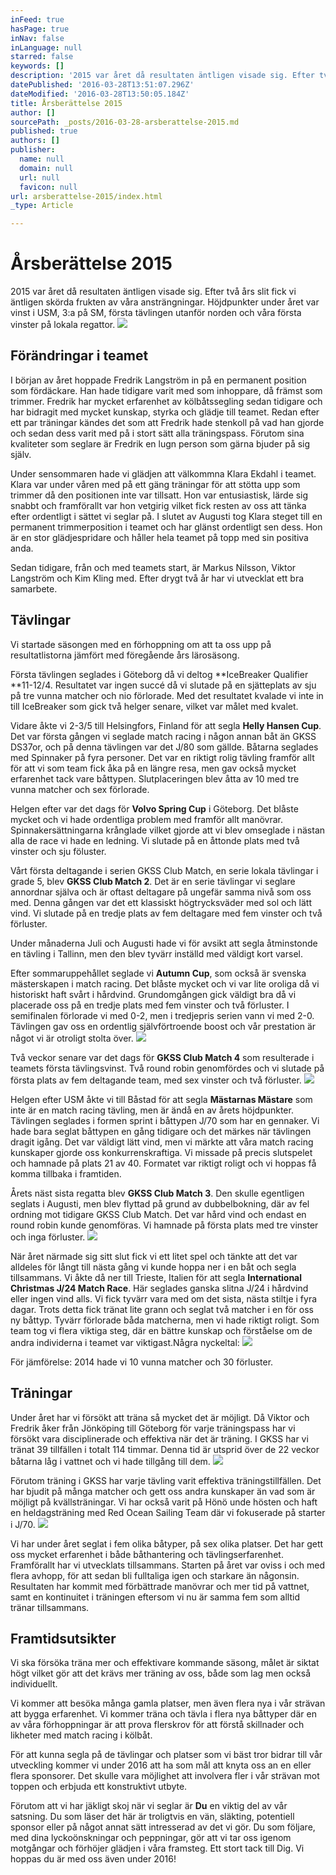 ```yaml
---
inFeed: true
hasPage: true
inNav: false
inLanguage: null
starred: false
keywords: []
description: '2015 var året då resultaten äntligen visade sig. Efter två års slit fick vi äntligen skörda frukten av våra ansträngningar. Höjdpunkter under året var vinst i USM, 3:a på SM, första tävlingen utanför norden och våra första vinster på lokala regattor.'
datePublished: '2016-03-28T13:51:07.296Z'
dateModified: '2016-03-28T13:50:05.184Z'
title: Årsberättelse 2015
author: []
sourcePath: _posts/2016-03-28-arsberattelse-2015.md
published: true
authors: []
publisher:
  name: null
  domain: null
  url: null
  favicon: null
url: arsberattelse-2015/index.html
_type: Article

---
```

# Årsberättelse 2015

2015 var året då resultaten äntligen visade sig. Efter två års slit fick vi äntligen skörda frukten av våra ansträngningar. Höjdpunkter under året var vinst i USM, 3:a på SM, första tävlingen utanför norden och våra första vinster på lokala regattor.
![](https://the-grid-user-content.s3-us-west-2.amazonaws.com/88a02efc-0175-4e25-9a47-f2d956d4f1e6.png)

## Förändringar i teamet

I början av året hoppade Fredrik Langström in på en permanent position som fördäckare. Han hade tidigare varit med som inhoppare, då främst som trimmer. Fredrik har mycket erfarenhet av kölbåtssegling sedan tidigare och har bidragit med mycket kunskap, styrka och glädje till teamet. Redan efter ett par träningar kändes det som att Fredrik hade stenkoll på vad han gjorde och sedan dess varit med på i stort sätt alla träningspass. Förutom sina kvaliteter som seglare är Fredrik en lugn person som gärna bjuder på sig själv.

Under sensommaren hade vi glädjen att välkommna Klara Ekdahl i teamet. Klara var under våren med på ett gäng träningar för att stötta upp som trimmer då den positionen inte var tillsatt. Hon var entusiastisk, lärde sig snabbt och framförallt var hon vetgirig vilket fick resten av oss att tänka efter ordentligt i sättet vi seglar på. I slutet av Augusti tog Klara steget till en permanent trimmerposition i teamet och har glänst ordentligt sen dess. Hon är en stor glädjespridare och håller hela teamet på topp med sin positiva anda.

Sedan tidigare, från och med teamets start, är Markus Nilsson, Viktor Langström och Kim Kling med. Efter drygt två år har vi utvecklat ett bra samarbete.

## Tävlingar

Vi startade säsongen med en förhoppning om att ta oss upp på resultatlistorna jämfört med föregående års lärosäsong.

Första tävlingen seglades i Göteborg då vi deltog **IceBreaker Qualifier **11-12/4\. Resultatet var ingen succé då vi slutade på en sjätteplats av sju på tre vunna matcher och nio förlorade. Med det resultatet kvalade vi inte in till IceBreaker som gick två helger senare, vilket var målet med kvalet.

Vidare åkte vi 2-3/5 till Helsingfors, Finland för att segla **Helly Hansen Cup**. Det var första gången vi seglade match racing i någon annan båt än GKSS DS37or, och på denna tävlingen var det J/80 som gällde. Båtarna seglades med Spinnaker på fyra personer. Det var en riktigt rolig tävling framför allt för att vi som team fick åka på en längre resa, men gav också mycket erfarenhet tack vare båttypen. Slutplaceringen blev åtta av 10 med tre vunna matcher och sex förlorade.

Helgen efter var det dags för **Volvo Spring Cup** i Göteborg. Det blåste mycket och vi hade ordentliga problem med framför allt manövrar. Spinnakersättningarna krånglade vilket gjorde att vi blev omseglade i nästan alla de race vi hade en ledning. Vi slutade på en åttonde plats med två vinster och sju föluster.

Vårt första deltagande i serien GKSS Club Match, en serie lokala tävlingar i grade 5, blev **GKSS Club Match 2**. Det är en serie tävlingar vi seglare annordnar själva och är oftast deltagare på ungefär samma nivå som oss med. Denna gången var det ett klassiskt högtrycksväder med sol och lätt vind. Vi slutade på en tredje plats av fem deltagare med fem vinster och två förluster.

Under månaderna Juli och Augusti hade vi för avsikt att segla åtminstonde en tävling i Tallinn, men den blev tyvärr inställd med väldigt kort varsel.

Efter sommaruppehållet seglade vi **Autumn Cup**, som också är svenska mästerskapen i match racing. Det blåste mycket och vi var lite oroliga då vi historiskt haft svårt i hårdvind. Grundomgången gick väldigt bra då vi placerade oss på en tredje plats med fem vinster och två förluster. I semifinalen förlorade vi med 0-2, men i tredjepris serien vann vi med 2-0\. Tävlingen gav oss en ordentlig självförtroende boost och vår prestation är något vi är otroligt stolta över.
![](https://imgflo.herokuapp.com/graph/vahj1ThiexotieMo/6937206e5d21aead20da23d52e7dc6c7/passthrough.png?height=422&input=https%3A%2F%2Fthe-grid-user-content.s3-us-west-2.amazonaws.com%2F2939cbb8-728a-4c63-9835-1d0035fcae17.png&width=750)

Två veckor senare var det dags för **GKSS Club Match 4** som resulterade i teamets första tävlingsvinst. Två round robin genomfördes och vi slutade på första plats av fem deltagande team, med sex vinster och två förluster.
![](https://the-grid-user-content.s3-us-west-2.amazonaws.com/2939cbb8-728a-4c63-9835-1d0035fcae17.png)

Helgen efter USM åkte vi till Båstad för att segla **Mästarnas Mästare** som inte är en match racing tävling, men är ändå en av årets höjdpunkter. Tävlingen seglades i formen sprint i båttypen J/70 som har en gennaker. Vi hade bara seglat båttypen en gång tidigare och det märkes när tävlingen dragit igång. Det var väldigt lätt vind, men vi märkte att våra match racing kunskaper gjorde oss konkurrenskraftiga. Vi missade på precis slutspelet och hamnade på plats 21 av 40\. Formatet var riktigt roligt och vi hoppas få komma tillbaka i framtiden.

Årets näst sista regatta blev **GKSS Club Match 3**. Den skulle egentligen seglats i Augusti, men blev flyttad på grund av dubbelbokning, där av fel ordning mot tidigare GKSS Club Match. Det var hård vind och endast en round robin kunde genomföras. Vi hamnade på  första plats med tre vinster och inga förluster.
![](https://imgflo.herokuapp.com/graph/vahj1ThiexotieMo/bbb81f28fd2bbd6d839632d41975e085/passthrough.jpg?height=600&input=https%3A%2F%2Fthe-grid-user-content.s3-us-west-2.amazonaws.com%2Fff69a5f2-b5c2-470e-8f74-130381caa8e3.jpg&width=400)

När året närmade sig sitt slut fick vi ett litet spel och tänkte att det var alldeles för långt till nästa gång vi kunde hoppa ner i en båt och segla tillsammans. Vi åkte då ner till Trieste, Italien för att segla **International Christmas J/24 Match Race**. Här seglades ganska slitna J/24 i hårdvind eller ingen vind alls. Vi fick tyvärr vara med om det sista, nästa stiltje i fyra dagar. Trots detta fick tränat lite grann och seglat två matcher i en för oss ny båttyp. Tyvärr förlorade båda matcherna, men vi hade riktigt roligt. Som team tog vi flera viktiga steg, där en bättre kunskap och förståelse om de andra individerna i teamet var viktigast.Några nyckeltal:
![](https://the-grid-user-content.s3-us-west-2.amazonaws.com/ff69a5f2-b5c2-470e-8f74-130381caa8e3.jpg)

För jämförelse: 2014 hade vi 10 vunna matcher och 30 förluster.

## Träningar

Under året har vi försökt att träna så mycket det är möjligt. Då Viktor och Fredrik åker från Jönköping till Göteborg för varje träningspass har vi försökt vara disciplinerade och effektiva när det är träning. I GKSS har vi tränat 39 tillfällen i totalt 114 timmar. Denna tid är utsprid över de 22 veckor båtarna låg i vattnet och vi hade tillgång till dem.
![](https://imgflo.herokuapp.com/graph/vahj1ThiexotieMo/5a6c0d721a2b5413909e27e2bfe24a4d/passthrough.jpg?height=500&input=https%3A%2F%2Fs3-us-west-2.amazonaws.com%2Fthe-grid-img%2Fp%2Fbbc966c105851a7ca9438cd8a8d1075292e7fc9f.jpg&width=750)

Förutom träning i GKSS har varje tävling varit effektiva träningstillfällen. Det har bjudit på många matcher och gett oss andra kunskaper än vad som är möjligt på kvällsträningar. Vi har också varit på Hönö unde hösten och haft en heldagsträning med Red Ocean Sailing Team där vi fokuserade på starter i J/70\.
![](https://the-grid-user-content.s3-us-west-2.amazonaws.com/10d30a36-d055-4e5d-8847-c89d146ab21c.jpg)

Vi har under året seglat i fem olika båtyper, på sex olika platser. Det har gett oss mycket erfarenhet i både båthantering och tävlingserfarenhet. Framförallt har vi utvecklats tillsammans. Starten på året var oviss i och med flera avhopp, för att sedan bli fulltaliga igen och starkare än någonsin. Resultaten har kommit med förbättrade manövrar och mer tid på vattnet, samt en kontinuitet i träningen eftersom vi nu är samma fem som alltid tränar tillsammans.

## Framtidsutsikter

Vi ska försöka träna mer och effektivare kommande säsong, målet är siktat högt vilket gör att det krävs mer träning av oss, både som lag men också individuellt.

Vi kommer att besöka många gamla platser, men även flera nya i vår strävan att bygga erfarenhet. Vi kommer träna och tävla i flera nya båttyper där en av våra förhoppningar är att prova flerskrov för att förstå skillnader och likheter med match racing i kölbåt.

För att kunna segla på de tävlingar och platser som vi bäst tror bidrar till vår utveckling kommer vi under 2016 att ha som mål att knyta oss an en eller flera sponsorer. Det skulle vara möjlighet att involvera fler i vår strävan mot toppen och erbjuda ett konstruktivt utbyte.

Förutom att vi har jäkligt skoj när vi seglar är **Du** en viktig del av vår satsning. Du som läser det här är troligtvis en vän, släkting, potentiell sponsor eller på något annat sätt intresserad av det vi gör. Du som följare, med dina lyckoönskningar och peppningar, gör att vi tar oss igenom motgångar och förhöjer glädjen i våra framsteg. Ett stort tack till Dig. Vi hoppas du är med oss även under 2016!
